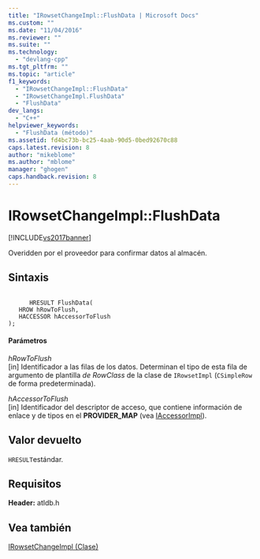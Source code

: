```yaml
---
title: "IRowsetChangeImpl::FlushData | Microsoft Docs"
ms.custom: ""
ms.date: "11/04/2016"
ms.reviewer: ""
ms.suite: ""
ms.technology: 
  - "devlang-cpp"
ms.tgt_pltfrm: ""
ms.topic: "article"
f1_keywords: 
  - "IRowsetChangeImpl::FlushData"
  - "IRowsetChangeImpl.FlushData"
  - "FlushData"
dev_langs: 
  - "C++"
helpviewer_keywords: 
  - "FlushData (método)"
ms.assetid: fd4bc73b-bc25-4aab-90d5-0bed92670c88
caps.latest.revision: 8
author: "mikeblome"
ms.author: "mblome"
manager: "ghogen"
caps.handback.revision: 8
---
```

# IRowsetChangeImpl::FlushData
[!INCLUDE[vs2017banner](../../assembler/inline/includes/vs2017banner.md)]

Overidden por el proveedor para confirmar datos al almacén.  
  
## Sintaxis  
  
```  
  
      HRESULT FlushData(  
   HROW hRowToFlush,  
   HACCESSOR hAccessorToFlush   
);  
```  
  
#### Parámetros  
 *hRowToFlush*  
 \[in\] Identificador a las filas de los datos.  Determinan el tipo de esta fila de argumento de plantilla *de RowClass* de la clase de `IRowsetImpl` \(`CSimpleRow` de forma predeterminada\).  
  
 *hAccessorToFlush*  
 \[in\] Identificador del descriptor de acceso, que contiene información de enlace y de tipos en el **PROVIDER\_MAP** \(vea [IAccessorImpl](../../data/oledb/iaccessorimpl-class.md)\).  
  
## Valor devuelto  
 `HRESULT`estándar.  
  
## Requisitos  
 **Header:** atldb.h  
  
## Vea también  
 [IRowsetChangeImpl \(Clase\)](../../data/oledb/irowsetchangeimpl-class.md)